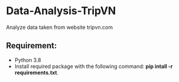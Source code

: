 # Data-Analysis-TripVN
Analyze data taken from website tripvn.com
## Requirement:
+ Python 3.8
+ Install required package with the following command: **pip intall -r requirements.txt**.


